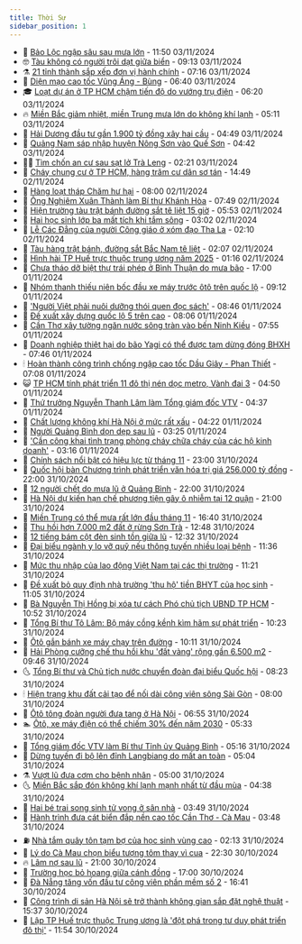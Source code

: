 ```yaml
---
title: Thời Sự
sidebar_position: 1
---
```


<!-- vnexpress-thoi-su:START -->
- 🦒 [Bảo Lộc ngập sâu sau mưa lớn](https://vnexpress.net/tp-bao-loc-bi-ngap-4811639.html) - 11:50 03/11/2024
- 🤓 [Tàu không có người trôi dạt giữa biển](https://vnexpress.net/tau-khong-co-nguoi-troi-dat-giua-bien-4811607.html) - 09:13 03/11/2024
- ⚗️ [21 tỉnh thành sắp xếp đơn vị hành chính](https://vnexpress.net/21-tinh-thanh-sap-xep-don-vi-hanh-chinh-4811587.html) - 07:16 03/11/2024
- 🌊 [Diện mạo cao tốc Vũng Áng - Bùng](https://vnexpress.net/dien-mao-cao-toc-vung-ang-bung-4811557.html) - 06:40 03/11/2024
- 🎓 [Loạt dự án ở TP HCM chậm tiến độ do vướng trụ điện](https://vnexpress.net/loat-du-an-o-tp-hcm-cham-tien-do-do-vuong-tru-dien-4811586.html) - 06:20 03/11/2024
- 🔥 [Miền Bắc giảm nhiệt, miền Trung mưa lớn do không khí lạnh](https://vnexpress.net/mien-bac-giam-nhiet-mien-trung-mua-lon-do-khong-khi-lanh-4811575.html) - 05:11 03/11/2024
- 🦏 [Hải Dương đầu tư gần 1.900 tỷ đồng xây hai cầu](https://vnexpress.net/hai-duong-dau-tu-gan-1-900-ty-dong-xay-hai-cau-4811569.html) - 04:49 03/11/2024
- 👺 [Quảng Nam sáp nhập huyện Nông Sơn vào Quế Sơn](https://vnexpress.net/quang-nam-sap-nhap-huyen-nong-son-vao-que-son-4811570.html) - 04:42 03/11/2024
- 🧑‍🏫 [Tìm chốn an cư sau sạt lở Trà Leng](https://vnexpress.net/tim-chon-an-cu-sau-sat-lo-tra-leng-4808324.html) - 02:21 03/11/2024
- 🚦 [Cháy chung cư ở TP HCM, hàng trăm cư dân sơ tán](https://vnexpress.net/chay-chung-cu-o-tp-hcm-hang-tram-cu-dan-so-tan-4811487.html) - 14:49 02/11/2024
- 🎉 [Hàng loạt tháp Chăm hư hại](https://vnexpress.net/hang-loat-thap-cham-hu-hai-4811391.html) - 08:00 02/11/2024
- 🦒 [Ông Nghiêm Xuân Thành làm Bí thư Khánh Hòa](https://vnexpress.net/ong-nghiem-xuan-thanh-lam-bi-thu-khanh-hoa-4811424.html) - 07:49 02/11/2024
- 🤗 [Hiện trường tàu trật bánh đường sắt tê liệt 15 giờ](https://vnexpress.net/hien-truong-tau-trat-banh-duong-sat-te-liet-15-gio-4811380.html) - 05:53 02/11/2024
- 💼 [Hai học sinh lớp ba mất tích khi tắm sông](https://vnexpress.net/hai-hoc-sinh-lop-ba-mat-tich-khi-tam-song-4811336.html) - 03:02 02/11/2024
- 🤩 [Lễ Các Đẳng của người Công giáo ở xóm đạo Tha La](https://vnexpress.net/le-cac-dang-cua-nguoi-cong-giao-o-xom-dao-tha-la-4811305.html) - 02:10 02/11/2024
- 🤡 [Tàu hàng trật bánh, đường sắt Bắc Nam tê liệt](https://vnexpress.net/tau-hang-trat-banh-duong-sat-bac-nam-te-liet-4811308.html) - 02:07 02/11/2024
- 💯 [Hình hài TP Huế trực thuộc trung ương năm 2025](https://vnexpress.net/hinh-hai-tp-hue-truc-thuoc-trung-uong-nam-2025-4811296.html) - 01:16 02/11/2024
- 👺 [Chưa tháo dỡ biệt thự trái phép ở Bình Thuận do mưa bão](https://vnexpress.net/chua-thao-do-biet-thu-trai-phep-o-binh-thuan-do-mua-bao-4811168.html) - 17:00 01/11/2024
- 🌮 [Nhóm thanh thiếu niên bốc đầu xe máy trước ôtô trên quốc lộ](https://vnexpress.net/nhom-thanh-thieu-nien-boc-dau-xe-may-truoc-oto-tren-quoc-lo-4811145.html) - 09:12 01/11/2024
- 🥸 [&#39;Người Việt phải nuôi dưỡng thói quen đọc sách&#39;](https://vnexpress.net/nguoi-viet-phai-nuoi-duong-thoi-quen-doc-sach-4811131.html) - 08:46 01/11/2024
- 🐻 [Đề xuất xây dựng quốc lộ 5 trên cao](https://vnexpress.net/de-xuat-xay-dung-quoc-lo-5-tren-cao-4811101.html) - 08:06 01/11/2024
- 👀 [Cần Thơ xây tường ngăn nước sông tràn vào bến Ninh Kiều](https://vnexpress.net/can-tho-xay-tuong-ngan-nuoc-song-tran-vao-ben-ninh-kieu-4811082.html) - 07:55 01/11/2024
- 🤔 [Doanh nghiệp thiệt hại do bão Yagi có thể được tạm dừng đóng BHXH](https://vnexpress.net/doanh-nghiep-thiet-hai-do-bao-yagi-co-the-duoc-tam-dung-dong-bhxh-4811017.html) - 07:46 01/11/2024
- 🕯 [Hoàn thành công trình chống ngập cao tốc Dầu Giây - Phan Thiết](https://vnexpress.net/hoan-thanh-cong-trinh-chong-ngap-cao-toc-dau-giay-phan-thiet-4811063.html) - 07:08 01/11/2024
- 😺 [TP HCM tính phát triển 11 đô thị nén dọc metro, Vành đai 3](https://vnexpress.net/tp-hcm-tinh-phat-trien-11-do-thi-nen-doc-metro-vanh-dai-3-4810983.html) - 04:50 01/11/2024
- 🦆 [Thứ trưởng Nguyễn Thanh Lâm làm Tổng giám đốc VTV](https://vnexpress.net/thu-truong-nguyen-thanh-lam-lam-tong-giam-doc-vtv-4810993.html) - 04:37 01/11/2024
- 🧰 [Chất lượng không khí Hà Nội ở mức rất xấu](https://vnexpress.net/chat-luong-khong-khi-ha-noi-o-muc-rat-xau-4810903.html) - 04:22 01/11/2024
- 🦍 [Người Quảng Bình dọn dẹp sau lũ](https://vnexpress.net/nguoi-quang-binh-don-dep-sau-lu-4810793.html) - 03:25 01/11/2024
- 🧰 [&#39;Cần công khai tình trạng phòng cháy chữa cháy của các hộ kinh doanh&#39;](https://vnexpress.net/can-cong-khai-tinh-trang-phong-chay-chua-chay-cua-cac-ho-kinh-doanh-4810911.html) - 03:16 01/11/2024
- 💃 [Chính sách nổi bật có hiệu lực từ tháng 11](https://vnexpress.net/chinh-sach-noi-bat-co-hieu-luc-tu-thang-11-4809610.html) - 23:00 31/10/2024
- 🧰 [Quốc hội bàn Chương trình phát triển văn hóa trị giá 256.000 tỷ đồng](https://vnexpress.net/quoc-hoi-ban-chuong-trinh-phat-trien-van-hoa-tri-gia-256-000-ty-dong-4810812.html) - 22:00 31/10/2024
- 🚀 [12 người chết do mưa lũ ở Quảng Bình](https://vnexpress.net/12-nguoi-chet-do-mua-lu-o-quang-binh-4810808.html) - 22:00 31/10/2024
- 🎊 [Hà Nội dự kiến hạn chế phương tiện gây ô nhiễm tại 12 quận](https://vnexpress.net/ha-noi-du-kien-han-che-phuong-tien-gay-o-nhiem-tai-12-quan-4810819.html) - 21:00 31/10/2024
- 🤭 [Miền Trung có thể mưa rất lớn đầu tháng 11](https://vnexpress.net/mien-trung-co-the-mua-rat-lon-dau-thang-11-4810792.html) - 16:40 31/10/2024
- 🤗 [Thu hồi hơn 7.000 m2 đất ở rừng Sơn Trà](https://vnexpress.net/thu-hoi-hon-7-000-m2-dat-o-rung-son-tra-4810410.html) - 12:48 31/10/2024
- 🌈 [12 tiếng bám cột đèn sinh tồn giữa lũ](https://vnexpress.net/12-tieng-bam-cot-den-sinh-ton-giua-lu-4810773.html) - 12:32 31/10/2024
- 🦣 [Đại biểu ngành y lo vỡ quỹ nếu thông tuyến nhiều loại bệnh](https://vnexpress.net/dai-bieu-nganh-y-lo-vo-quy-neu-thong-tuyen-nhieu-loai-benh-4810736.html) - 11:36 31/10/2024
- 🎡 [Mức thu nhập của lao động Việt Nam tại các thị trường](https://vnexpress.net/muc-thu-nhap-cua-lao-dong-viet-nam-tai-cac-thi-truong-4810767.html) - 11:21 31/10/2024
- 🦏 [Đề xuất bỏ quy định nhà trường &#39;thu hộ&#39; tiền BHYT của học sinh](https://vnexpress.net/de-xuat-bo-quy-dinh-nha-truong-thu-ho-tien-bhyt-cua-hoc-sinh-4810698.html) - 11:05 31/10/2024
- 🎊 [Bà Nguyễn Thị Hồng bị xóa tư cách Phó chủ tịch UBND TP HCM](https://vnexpress.net/ba-nguyen-thi-hong-bi-xoa-tu-cach-pho-chu-tich-ubnd-tp-hcm-4810775.html) - 10:52 31/10/2024
- 🫶 [Tổng Bí thư Tô Lâm: Bộ máy cồng kềnh kìm hãm sự phát triển](https://vnexpress.net/tong-bi-thu-to-lam-bo-may-cong-kenh-kim-ham-su-phat-trien-4810560.html) - 10:23 31/10/2024
- 🤔 [Ôtô gắn bánh xe máy chạy trên đường](https://vnexpress.net/oto-gan-banh-xe-may-chay-tren-duong-4810753.html) - 10:11 31/10/2024
- 🤠 [Hải Phòng cưỡng chế thu hồi khu &#39;đất vàng&#39; rộng gần 6.500 m2](https://vnexpress.net/hai-phong-cuong-che-thu-hoi-khu-dat-vang-rong-gan-6-500-m2-4809603.html) - 09:46 31/10/2024
- 🌜 [Tổng Bí thư và Chủ tịch nước chuyển đoàn đại biểu Quốc hội](https://vnexpress.net/tong-bi-thu-va-chu-tich-nuoc-chuyen-doan-dai-bieu-quoc-hoi-4810684.html) - 08:23 31/10/2024
- 🕯 [Hiện trạng khu đất cải tạo để nối dài công viên sông Sài Gòn](https://vnexpress.net/hien-trang-khu-dat-cai-tao-de-noi-dai-cong-vien-song-sai-gon-4810609.html) - 08:00 31/10/2024
- 🤔 [Ôtô tông đoàn người đưa tang ở Hà Nội](https://vnexpress.net/oto-tong-doan-nguoi-dua-tang-o-ha-noi-4810645.html) - 06:55 31/10/2024
- 🏊 [Ôtô, xe máy điện có thể chiếm 30% đến năm 2030](https://vnexpress.net/oto-xe-may-dien-co-the-chiem-30-den-nam-2030-4810563.html) - 05:33 31/10/2024
- 🌮 [Tổng giám đốc VTV làm Bí thư Tỉnh ủy Quảng Bình](https://vnexpress.net/tong-giam-doc-vtv-lam-bi-thu-tinh-uy-quang-binh-4810591.html) - 05:16 31/10/2024
- 🫣 [Dừng tuyến đi bộ lên đỉnh Langbiang do mất an toàn](https://vnexpress.net/dung-tuyen-di-bo-len-dinh-langbiang-do-mat-an-toan-4810629.html) - 05:04 31/10/2024
- ⚗️ [Vượt lũ đưa cơm cho bệnh nhân](https://vnexpress.net/vuot-lu-dua-com-cho-benh-nhan-4810479.html) - 05:00 31/10/2024
- 🌜 [Miền Bắc sắp đón không khí lạnh mạnh nhất từ đầu mùa](https://vnexpress.net/mien-bac-sap-don-khong-khi-lanh-manh-nhat-tu-dau-mua-4810564.html) - 04:38 31/10/2024
- 🌁 [Hai bé trai song sinh tử vong ở sân nhà](https://vnexpress.net/hai-be-trai-song-sinh-tu-vong-o-san-nha-4810533.html) - 03:49 31/10/2024
- 🐲 [Hành trình đưa cát biển đắp nền cao tốc Cần Thơ - Cà Mau](https://vnexpress.net/hanh-trinh-dua-cat-bien-dap-nen-cao-toc-can-tho-ca-mau-4810397.html) - 03:48 31/10/2024
- ⛽️ [Nhà tắm quây tôn tạm bợ của học sinh vùng cao](https://video.vnexpress.net/nha-tam-quay-ton-tam-bo-cua-hoc-sinh-vung-cao-4809665.html) - 02:13 31/10/2024
- 🗽 [Lý do Cà Mau chọn biểu tượng tôm thay vì cua](https://vnexpress.net/ly-do-ca-mau-chon-bieu-tuong-tom-thay-vi-cua-4810274.html) - 22:30 30/10/2024
- 🔥 [Lâm nợ sau lũ](https://vnexpress.net/lam-no-sau-lu-4810386.html) - 21:00 30/10/2024
- 💯 [Trường học bỏ hoang giữa cánh đồng](https://vnexpress.net/truong-hoc-bo-hoang-giua-canh-dong-4808850.html) - 17:00 30/10/2024
- 🦆 [Đà Nẵng tăng vốn đầu tư công viên phần mềm số 2](https://vnexpress.net/da-nang-tang-von-dau-tu-cong-vien-phan-mem-so-2-4810375.html) - 16:41 30/10/2024
- 🫣 [Công trình di sản Hà Nội sẽ trở thành không gian sắp đặt nghệ thuật](https://vnexpress.net/cong-trinh-di-san-ha-noi-se-tro-thanh-khong-gian-sap-dat-nghe-thuat-4810388.html) - 15:37 30/10/2024
- 🤡 [Lập TP Huế trực thuộc Trung ương là &#39;đột phá trong tư duy phát triển đô thị&#39;](https://vnexpress.net/lap-tp-hue-truc-thuoc-trung-uong-la-dot-pha-trong-tu-duy-phat-trien-do-thi-4810320.html) - 11:54 30/10/2024<!-- vnexpress-thoi-su:END -->